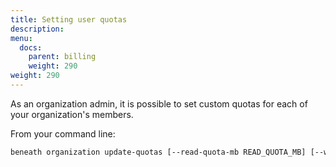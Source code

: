 ```yaml
---
title: Setting user quotas
description:
menu:
  docs:
    parent: billing
    weight: 290
weight: 290
---
```


As an organization admin, it is possible to set custom quotas for each of your organization's members.

From your command line:
```bash
beneath organization update-quotas [--read-quota-mb READ_QUOTA_MB] [--write-quota-mb WRITE_QUOTA_MB] ORGANIZATION USERNAME
```